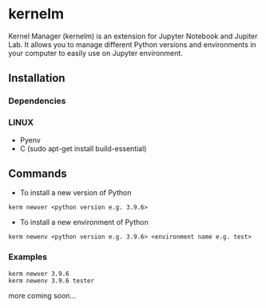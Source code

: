 # kernelm
Kernel Manager (kernelm) is an extension for Jupyter Notebook and Jupiter Lab. It allows you to manage different Python versions and environments in your computer to easily use on Jupyter environment.

## Installation

### Dependencies

### LINUX
- Pyenv
- C (sudo apt-get install build-essential)


## Commands

- To install a new version of Python

```terminal
kerm newver <python version e.g. 3.9.6>
```
- To install a new environment of Python

```terminal
kerm newenv <python version e.g. 3.9.6> <environment name e.g. test>
```

### Examples

```terminal
kerm newver 3.9.6
kerm newenv 3.9.6 tester
```

more coming soon...


